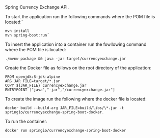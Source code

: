 Spring Currency Exchange API.

To start the application run the following commands where the POM file is located:`

```
mvn install
mvn spring-boot:run´
```

To insert the application into a container run the fowllowing command where the POM file is located:

```
./mvnw package && java -jar target/currencyexchange.jar

```

Create the Docker file as follows on the root directory of the application:

```
FROM openjdk:8-jdk-alpine
ARG JAR_FILE=target/*.jar
COPY ${JAR_FILE} currencyexchange.jar
ENTRYPOINT ["java","-jar","/currencyexchange.jar"]
```

To create the image run the following where the docker file is located:

```
docker build --build-arg JAR_FILE=build/libs/\*.jar -t springio/currencyexchange-spring-boot-docker.
```

To run the container:

```
docker run springio/currencyexchange-spring-boot-docker
```

